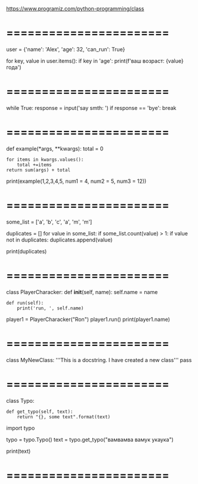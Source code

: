 https://www.programiz.com/python-programming/class


# =======================



user = {'name': 'Alex', 'age': 32, 'can_run': True}

for key, value in user.items():
    if key in 'age':
        print(f'ваш возраст: {value} года')


# =======================

while True:
    response = input('say smth: ')
    if response == 'bye':
        break

# =======================

def example(*args, **kwargs):
    total = 0

    for items in kwargs.values():
        total +=items
    return sum(args) + total

print(example(1,2,3,4,5, num1 = 4, num2 = 5, num3 = 12))

# =======================

some_list = ['a', 'b', 'c', 'a', 'm', 'm']

duplicates = []
for value in some_list:
  if some_list.count(value) > 1:
      if value not in duplicates:
        duplicates.append(value)

print(duplicates)

# =======================

class PlayerCharacker:
    def __init__(self, name):
        self.name = name

    def run(self):
        print('run, ', self.name)


player1 = PlayerCharacker("Ron")
player1.run()
print(player1.name)

# =======================

class MyNewClass:
    '''This is a docstring. I have created a new class'''
    pass

# =======================

class Typo:

    def get_typo(self, text):
        return "{}, some text".format(text)

import typo

typo = typo.Typo()
text = typo.get_typo("вамвамва вамук укаука")

print(text)

# =======================

